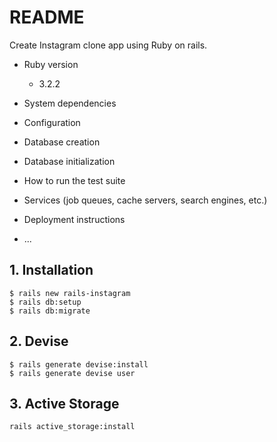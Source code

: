 # README
Create Instagram clone app using Ruby on rails.

* Ruby version
  * 3.2.2
* System dependencies

* Configuration

* Database creation

* Database initialization

* How to run the test suite

* Services (job queues, cache servers, search engines, etc.)

* Deployment instructions

* ...

## 1. Installation
```shell
$ rails new rails-instagram
$ rails db:setup
$ rails db:migrate
```

## 2. Devise
```shell
$ rails generate devise:install
$ rails generate devise user  
```

## 3. Active Storage
```shell
rails active_storage:install
```
